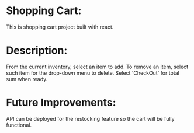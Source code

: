 <h1>Shopping Cart:</h1> This is shopping cart project built with react.
<h1>Description:</h1> 
 From the current inventory, select an item to add. 
 To remove an item, select such item for the drop-down menu to delete. 
 Select 'CheckOut' for total sum when ready. 
<h1>Future Improvements:</h1> API can be deployed for the restocking feature so the cart will be fully functional.
